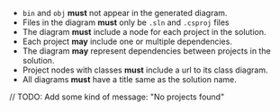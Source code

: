 - `bin` and `obj` **must** not appear in the generated diagram.
- Files in the diagram **must** only be `.sln` and `.csproj` files
- The diagram **must** include a node for each project in the solution.
- Each project **may** include one or multiple dependencies.
- The diagram **may** represent dependencies between projects in the solution.
- Project nodes with classes **must** include a url to its class diagram.
- All diagrams **must** have a title same as the solution name.

// TODO: Add some kind of message: "No projects found"